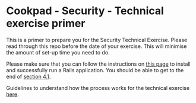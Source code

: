 # Cookpad - Security - Technical exercise primer

This is a primer to prepare you for the Security Technical Exercise. Please read through this repo
before the date of your exercise. This will minimise the amount of set-up time you need to do.

Please make sure that you can follow the instructions on [this page](https://guides.rubyonrails.org/v7.0/getting_started.html) to install and successfully run a Rails application. You should be able to get to the end of [section 4.1](https://guides.rubyonrails.org/v7.0/getting_started.html#starting-up-the-web-server).

Guidelines to understand how the process works for the technical exercise [here](PROCESS.md).
